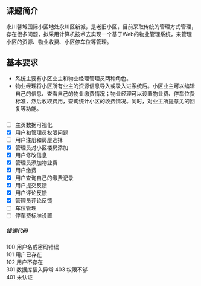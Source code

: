 ## 课题简介
永川馨城国际小区地处永川区新城，是老旧小区，目前采取传统的管理方式管理，存在很多问题，拟采用计算机技术去实现一个基于Web的物业管理系统，来管理小区的资源、物业收费、小区停车位等管理。


## 基本要求
- 系统主要有小区业主和物业经理管理员两种角色。
- 物业经理将小区所有业主的资源信息导入或录入进系统后。小区业主可以编辑自己的信息、查看自己的物业缴费情况；物业经理可以设置物业费、停车位费标准，然后收取费用，查询统计小区的收费情况。同时，对业主所提意见的回复等功能。

###
- [ ]  主页数据可视化
- [x]  用户和管理员权限问题 
- [ ]  用户注册和房屋选择
- [x]  管理员对小区楼房添加
- [x]  用户修改信息
- [x]  管理员添加物业费
- [x]  用户缴费
- [x]  用户查询自己的缴费记录
- [x]  用户提交反馈
- [x]  用户评论反馈
- [x]  管理员评论反馈
- [ ]  车位管理
- [ ]  停车费标准设置
##### 错误代码
100 用户名或密码错误  
101 用户已存在  
102 用户不存在  
301 数据库插入异常
403 权限不够  
401 未认证